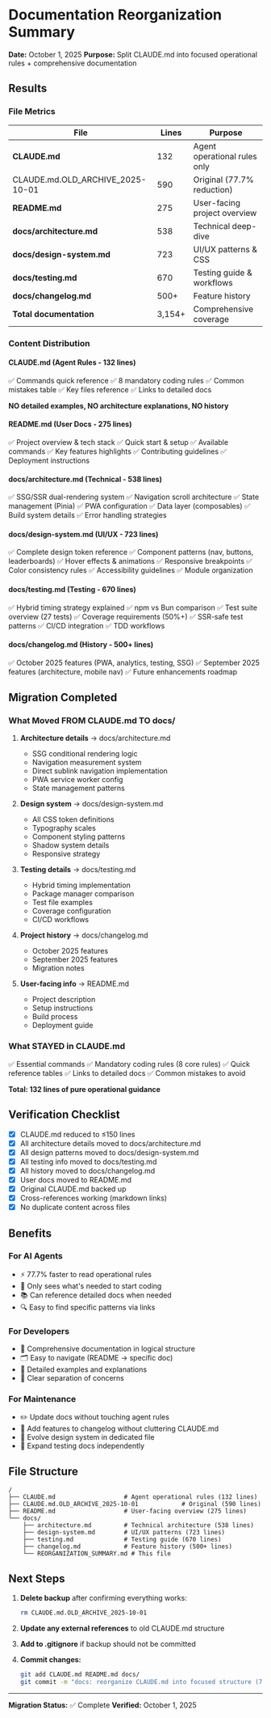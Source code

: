 # Documentation Reorganization Summary

**Date:** October 1, 2025
**Purpose:** Split CLAUDE.md into focused operational rules + comprehensive documentation

## Results

### File Metrics

| File | Lines | Purpose |
|------|-------|---------|
| **CLAUDE.md** | 132 | Agent operational rules only |
| CLAUDE.md.OLD_ARCHIVE_2025-10-01 | 590 | Original (77.7% reduction) |
| **README.md** | 275 | User-facing project overview |
| **docs/architecture.md** | 538 | Technical deep-dive |
| **docs/design-system.md** | 723 | UI/UX patterns & CSS |
| **docs/testing.md** | 670 | Testing guide & workflows |
| **docs/changelog.md** | 500+ | Feature history |
| **Total documentation** | 3,154+ | Comprehensive coverage |

### Content Distribution

#### CLAUDE.md (Agent Rules - 132 lines)
✅ Commands quick reference
✅ 8 mandatory coding rules
✅ Common mistakes table
✅ Key files reference
✅ Links to detailed docs

**NO detailed examples, NO architecture explanations, NO history**

#### README.md (User Docs - 275 lines)
✅ Project overview & tech stack
✅ Quick start & setup
✅ Available commands
✅ Key features highlights
✅ Contributing guidelines
✅ Deployment instructions

#### docs/architecture.md (Technical - 538 lines)
✅ SSG/SSR dual-rendering system
✅ Navigation scroll architecture
✅ State management (Pinia)
✅ PWA configuration
✅ Data layer (composables)
✅ Build system details
✅ Error handling strategies

#### docs/design-system.md (UI/UX - 723 lines)
✅ Complete design token reference
✅ Component patterns (nav, buttons, leaderboards)
✅ Hover effects & animations
✅ Responsive breakpoints
✅ Color consistency rules
✅ Accessibility guidelines
✅ Module organization

#### docs/testing.md (Testing - 670 lines)
✅ Hybrid timing strategy explained
✅ npm vs Bun comparison
✅ Test suite overview (27 tests)
✅ Coverage requirements (50%+)
✅ SSR-safe test patterns
✅ CI/CD integration
✅ TDD workflows

#### docs/changelog.md (History - 500+ lines)
✅ October 2025 features (PWA, analytics, testing, SSG)
✅ September 2025 features (architecture, mobile nav)
✅ Future enhancements roadmap

## Migration Completed

### What Moved FROM CLAUDE.md TO docs/

1. **Architecture details** → docs/architecture.md
   - SSG conditional rendering logic
   - Navigation measurement system
   - Direct sublink navigation implementation
   - PWA service worker config
   - State management patterns

2. **Design system** → docs/design-system.md
   - All CSS token definitions
   - Typography scales
   - Component styling patterns
   - Shadow system details
   - Responsive strategy

3. **Testing details** → docs/testing.md
   - Hybrid timing implementation
   - Package manager comparison
   - Test file examples
   - Coverage configuration
   - CI/CD workflows

4. **Project history** → docs/changelog.md
   - October 2025 features
   - September 2025 features
   - Migration notes

5. **User-facing info** → README.md
   - Project description
   - Setup instructions
   - Build process
   - Deployment guide

### What STAYED in CLAUDE.md

✅ Essential commands
✅ Mandatory coding rules (8 core rules)
✅ Quick reference tables
✅ Links to detailed docs
✅ Common mistakes to avoid

**Total: 132 lines of pure operational guidance**

## Verification Checklist

- [x] CLAUDE.md reduced to ≤150 lines
- [x] All architecture details moved to docs/architecture.md
- [x] All design patterns moved to docs/design-system.md
- [x] All testing info moved to docs/testing.md
- [x] All history moved to docs/changelog.md
- [x] User docs moved to README.md
- [x] Original CLAUDE.md backed up
- [x] Cross-references working (markdown links)
- [x] No duplicate content across files

## Benefits

### For AI Agents
- ⚡ 77.7% faster to read operational rules
- 🎯 Only sees what's needed to start coding
- 📚 Can reference detailed docs when needed
- 🔍 Easy to find specific patterns via links

### For Developers
- 📖 Comprehensive documentation in logical structure
- 🗂️ Easy to navigate (README → specific doc)
- 🔧 Detailed examples and explanations
- 📝 Clear separation of concerns

### For Maintenance
- ✏️ Update docs without touching agent rules
- 🔄 Add features to changelog without cluttering CLAUDE.md
- 🎨 Evolve design system in dedicated file
- 🧪 Expand testing docs independently

## File Structure

```
/
├── CLAUDE.md                   # Agent operational rules (132 lines)
├── CLAUDE.md.OLD_ARCHIVE_2025-10-01            # Original (590 lines)
├── README.md                   # User-facing overview (275 lines)
└── docs/
    ├── architecture.md         # Technical architecture (538 lines)
    ├── design-system.md        # UI/UX patterns (723 lines)
    ├── testing.md              # Testing guide (670 lines)
    ├── changelog.md            # Feature history (500+ lines)
    └── REORGANIZATION_SUMMARY.md # This file
```

## Next Steps

1. **Delete backup** after confirming everything works:
   ```bash
   rm CLAUDE.md.OLD_ARCHIVE_2025-10-01
   ```

2. **Update any external references** to old CLAUDE.md structure

3. **Add to .gitignore** if backup should not be committed

4. **Commit changes:**
   ```bash
   git add CLAUDE.md README.md docs/
   git commit -m "docs: reorganize CLAUDE.md into focused structure (77.7% reduction)"
   ```

---

**Migration Status:** ✅ Complete
**Verified:** October 1, 2025
